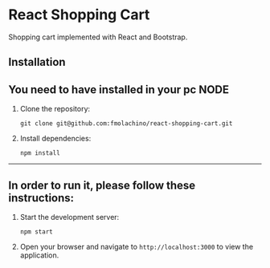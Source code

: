# React Shopping Cart
Shopping cart implemented with React and Bootstrap. 

## Installation
## You need to have installed in your pc NODE
1. Clone the repository:
    ```
    git clone git@github.com:fmolachino/react-shopping-cart.git
    ```
2. Install dependencies:
    ```
    npm install
    ```

---

## In order to run it, please follow these instructions:
1. Start the development server:
    ```
    npm start
    ```
2. Open your browser and navigate to `http://localhost:3000` to view the application.
